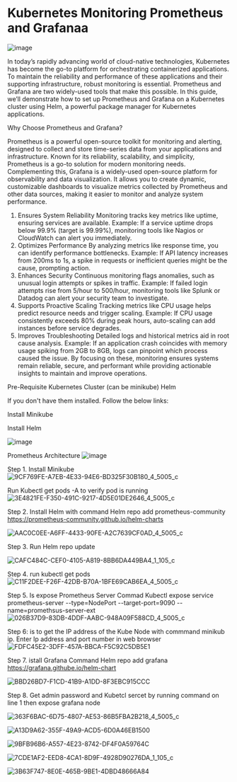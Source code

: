 # Kubernetes Monitoring Prometheus and Grafanaa

![image](https://github.com/user-attachments/assets/69bcd56b-1a47-4bad-8738-f5914f9cae21)

In today’s rapidly advancing world of cloud-native technologies, Kubernetes has become the go-to platform for orchestrating containerized applications. To maintain the reliability and performance of these applications and their supporting infrastructure, robust monitoring is essential. Prometheus and Grafana are two widely-used tools that make this possible. In this guide, we’ll demonstrate how to set up Prometheus and Grafana on a Kubernetes cluster using Helm, a powerful package manager for Kubernetes applications.

 Why Choose Prometheus and Grafana?

Prometheus is a powerful open-source toolkit for monitoring and alerting, designed to collect and store time-series data from your applications and infrastructure. Known for its reliability, scalability, and simplicity, Prometheus is a go-to solution for modern monitoring needs. Complementing this, Grafana is a widely-used open-source platform for observability and data visualization. It allows you to create dynamic, customizable dashboards to visualize metrics collected by Prometheus and other data sources, making it easier to monitor and analyze system performance.

1. Ensures System Reliability
Monitoring tracks key metrics like uptime, ensuring services are available.
Example: If a service uptime drops below 99.9% (target is 99.99%), monitoring tools like Nagios or CloudWatch can alert you immediately.
2. Optimizes Performance
By analyzing metrics like response time, you can identify performance bottlenecks.
Example: If API latency increases from 200ms to 1s, a spike in requests or inefficient queries might be the cause, prompting action.
3. Enhances Security
Continuous monitoring flags anomalies, such as unusual login attempts or spikes in traffic.
Example: If failed login attempts rise from 5/hour to 500/hour, monitoring tools like Splunk or Datadog can alert your security team to investigate.
4. Supports Proactive Scaling
Tracking metrics like CPU usage helps predict resource needs and trigger scaling.
Example: If CPU usage consistently exceeds 80% during peak hours, auto-scaling can add instances before service degrades.
5. Improves Troubleshooting
Detailed logs and historical metrics aid in root cause analysis.
Example: If an application crash coincides with memory usage spiking from 2GB to 8GB, logs can pinpoint which process caused the issue.
By focusing on these, monitoring ensures systems remain reliable, secure, and performant while providing actionable insights to maintain and improve operations.

Pre-Requisite
Kubernetes Cluster (can be minikube)
Helm

If you don't have them installed. Follow the below links:

Install Minikube

Install Helm


![image](https://github.com/rogerbarrow/Prometheus-Grafana/assets/46138186/5c00bd08-09ed-4f69-a1bb-6f618274c8a4)

Prometheus Architecture
![image](https://github.com/rogerbarrow/Prometheus-Grafana/assets/46138186/551a502d-c461-4be3-b78a-f6c036c7679f)

Step 1. Install Minikube
![9CF769FE-A7EB-4E33-94E6-BD325F30B180_4_5005_c](https://github.com/rogerbarrow/Prometheus-Grafana/assets/46138186/19dfb006-a93e-478f-849d-0b5c972267fc)

Run Kubectl get pods -A to verify pod is running
![3E4821FE-F350-491C-9217-4D5E01DE2646_4_5005_c](https://github.com/rogerbarrow/Prometheus-Grafana/assets/46138186/8e20ddc8-457e-40d5-beb1-4e56c11138db)

Step 2. Install Helm  with command Helm repo add prometheus-community https://prometheus-community.github.io/helm-charts

![AAC0C0EE-A6FF-4433-90FE-A2C7639CF0AD_4_5005_c](https://github.com/rogerbarrow/Prometheus-Grafana/assets/46138186/e1e771de-75ff-407d-927d-73579d820483)

Step 3. Run Helm repo update

 ![CAFC484C-CEF0-4105-A819-8BB6DA449BA4_1_105_c](https://github.com/rogerbarrow/Prometheus-Grafana/assets/46138186/73b8b3b4-c3e2-4287-a496-82bf34126ed6)

Step 4. run kubectl get pods
![C11F2DEE-F26F-42DB-B70A-1BFE69CAB6EA_4_5005_c](https://github.com/rogerbarrow/Prometheus-Grafana/assets/46138186/957f639c-f859-4041-9ea6-104c281529ef)

Step 5. Is expose Prometheus Server
    Commad  Kubectl expose service prometheus-server --type=NodePort --target-port=9090 --name=promethsus-server-ext
    ![026B37D9-83DB-4DDF-AABC-948A09F588CD_4_5005_c](https://github.com/rogerbarrow/Prometheus-Grafana/assets/46138186/1d4f23d8-4c39-43cf-ac8b-4b89b04b8846)

Step 6: is to get the IP address of the Kube Node with commmand minikub ip. Enter Ip address and port number in web browser
![FDFC45E2-3DFF-457A-BBCA-F5C92C5DB5E1](https://github.com/rogerbarrow/Prometheus-Grafana/assets/46138186/5ec11e0b-b4e7-45d4-b0c6-0512f929213a)

Step 7. istall Grafana      Command   Helm repo add grafana https://grafana.githube.io/helm-chart

![BBD26BD7-F1CD-41B9-A1DD-8F3EBC915CCC](https://github.com/rogerbarrow/Prometheus-Grafana/assets/46138186/8568e61f-0f06-433e-a125-d180685dcdac)


Step 8. Get admin password and Kubetcl sercet by running command on line 1 then expose grafana node

![363F6BAC-6D75-4807-AE53-86B5FBA2B218_4_5005_c](https://github.com/rogerbarrow/Prometheus-Grafana/assets/46138186/18f75d0f-6422-4b58-ae69-01b2fc39344d)


![A13D9A62-355F-49A9-ACD5-6D0A46EB1500](https://github.com/rogerbarrow/Prometheus-Grafana/assets/46138186/cfa6331b-e1dc-413c-b76d-a1b5670b031b)

![9BFB96B6-A557-4E23-8742-DF4F0A59764C](https://github.com/rogerbarrow/Prometheus-Grafana/assets/46138186/58276f23-2a8a-40f4-ab73-962739b28bea)



![7CDE1AF2-EED8-4CA1-8D9F-4928D90276DA_1_105_c](https://github.com/rogerbarrow/Prometheus-Grafana/assets/46138186/25a90246-edcc-4301-a4f4-ec93331ce4ac)



![3B63F747-8E0E-465B-9BE1-4DBD48666A84](https://github.com/rogerbarrow/Prometheus-Grafana/assets/46138186/8b8edfd1-c51d-4a0a-a643-375896ae7619)


